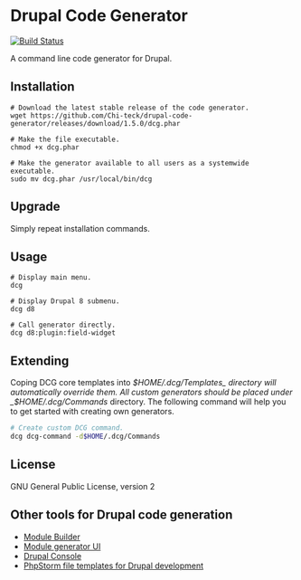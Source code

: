 # Drupal Code Generator

[![Build Status](https://travis-ci.org/Chi-teck/drupal-code-generator.svg?branch=master)](https://travis-ci.org/Chi-teck/drupal-code-generator)

A command line code generator for Drupal.

## Installation

```shell
# Download the latest stable release of the code generator.
wget https://github.com/Chi-teck/drupal-code-generator/releases/download/1.5.0/dcg.phar

# Make the file executable.
chmod +x dcg.phar

# Make the generator available to all users as a systemwide executable.
sudo mv dcg.phar /usr/local/bin/dcg
```

## Upgrade
Simply repeat installation commands.

## Usage
```shell
# Display main menu.
dcg

# Display Drupal 8 submenu.
dcg d8

# Call generator directly.
dcg d8:plugin:field-widget
```

## Extending
Coping DCG core templates into _$HOME/.dcg/Templates_ directory  will automatically override them. All custom generators should be placed under _$HOME/.dcg/Commands_ directory. The following command will help you to get started with creating own generators.
```bash
# Create custom DCG command.
dcg dcg-command -d$HOME/.dcg/Commands
```

## License
GNU General Public License, version 2

## Other tools for Drupal code generation

- [Module Builder](https://www.drupal.org/project/module_builder)
- [Module generator UI](https://www.drupal.org/project/generator_ui)
- [Drupal Console](https://github.com/hechoendrupal/DrupalAppConsole)
- [PhpStorm file templates for Drupal development](https://github.com/Chi-teck/PhpStorm-Drupal-Templates)

